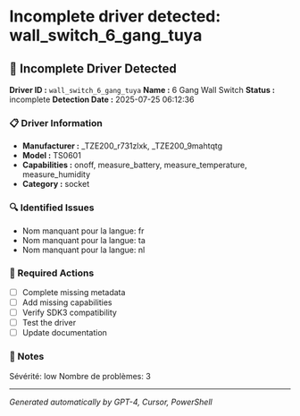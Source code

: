 # Incomplete driver detected: wall_switch_6_gang_tuya

## 🚨 Incomplete Driver Detected

**Driver ID :** `wall_switch_6_gang_tuya`
**Name :** 6 Gang Wall Switch
**Status :** incomplete
**Detection Date :** 2025-07-25 06:12:36

### 📋 Driver Information
- **Manufacturer :** _TZE200_r731zlxk, _TZE200_9mahtqtg
- **Model :** TS0601
- **Capabilities :** onoff, measure_battery, measure_temperature, measure_humidity
- **Category :** socket

### 🔍 Identified Issues
- Nom manquant pour la langue: fr
- Nom manquant pour la langue: ta
- Nom manquant pour la langue: nl

### 🎯 Required Actions
- [ ] Complete missing metadata
- [ ] Add missing capabilities
- [ ] Verify SDK3 compatibility
- [ ] Test the driver
- [ ] Update documentation

### 📝 Notes
Sévérité: low
Nombre de problèmes: 3

---
*Generated automatically by GPT-4, Cursor, PowerShell*

